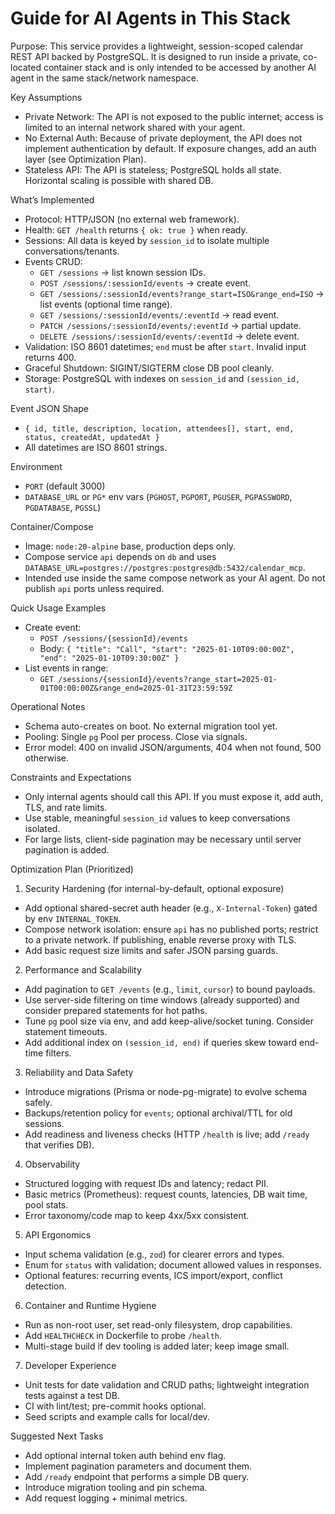 # Guide for AI Agents in This Stack

Purpose: This service provides a lightweight, session-scoped calendar REST API backed by PostgreSQL. It is designed to run inside a private, co-located container stack and is only intended to be accessed by another AI agent in the same stack/network namespace.

Key Assumptions
- Private Network: The API is not exposed to the public internet; access is limited to an internal network shared with your agent.
- No External Auth: Because of private deployment, the API does not implement authentication by default. If exposure changes, add an auth layer (see Optimization Plan).
- Stateless API: The API is stateless; PostgreSQL holds all state. Horizontal scaling is possible with shared DB.

What’s Implemented
- Protocol: HTTP/JSON (no external web framework).
- Health: `GET /health` returns `{ ok: true }` when ready.
- Sessions: All data is keyed by `session_id` to isolate multiple conversations/tenants.
- Events CRUD:
  - `GET /sessions` → list known session IDs.
  - `POST /sessions/:sessionId/events` → create event.
  - `GET /sessions/:sessionId/events?range_start=ISO&range_end=ISO` → list events (optional time range).
  - `GET /sessions/:sessionId/events/:eventId` → read event.
  - `PATCH /sessions/:sessionId/events/:eventId` → partial update.
  - `DELETE /sessions/:sessionId/events/:eventId` → delete event.
- Validation: ISO 8601 datetimes; `end` must be after `start`. Invalid input returns 400.
- Graceful Shutdown: SIGINT/SIGTERM close DB pool cleanly.
- Storage: PostgreSQL with indexes on `session_id` and `(session_id, start)`.

Event JSON Shape
- `{ id, title, description, location, attendees[], start, end, status, createdAt, updatedAt }`
- All datetimes are ISO 8601 strings.

Environment
- `PORT` (default 3000)
- `DATABASE_URL` or `PG*` env vars (`PGHOST`, `PGPORT`, `PGUSER`, `PGPASSWORD`, `PGDATABASE`, `PGSSL`)

Container/Compose
- Image: `node:20-alpine` base, production deps only.
- Compose service `api` depends on `db` and uses `DATABASE_URL=postgres://postgres:postgres@db:5432/calendar_mcp`.
- Intended use inside the same compose network as your AI agent. Do not publish `api` ports unless required.

Quick Usage Examples
- Create event:
  - `POST /sessions/{sessionId}/events`
  - Body: `{ "title": "Call", "start": "2025-01-10T09:00:00Z", "end": "2025-01-10T09:30:00Z" }`
- List events in range:
  - `GET /sessions/{sessionId}/events?range_start=2025-01-01T00:00:00Z&range_end=2025-01-31T23:59:59Z`

Operational Notes
- Schema auto-creates on boot. No external migration tool yet.
- Pooling: Single `pg` Pool per process. Close via signals.
- Error model: 400 on invalid JSON/arguments, 404 when not found, 500 otherwise.

Constraints and Expectations
- Only internal agents should call this API. If you must expose it, add auth, TLS, and rate limits.
- Use stable, meaningful `session_id` values to keep conversations isolated.
- For large lists, client-side pagination may be necessary until server pagination is added.

Optimization Plan (Prioritized)
1) Security Hardening (for internal-by-default, optional exposure)
- Add optional shared-secret auth header (e.g., `X-Internal-Token`) gated by env `INTERNAL_TOKEN`.
- Compose network isolation: ensure `api` has no published ports; restrict to a private network. If publishing, enable reverse proxy with TLS.
- Add basic request size limits and safer JSON parsing guards.

2) Performance and Scalability
- Add pagination to `GET /events` (e.g., `limit`, `cursor`) to bound payloads.
- Use server-side filtering on time windows (already supported) and consider prepared statements for hot paths.
- Tune `pg` pool size via env, and add keep-alive/socket tuning. Consider statement timeouts.
- Add additional index on `(session_id, end)` if queries skew toward end-time filters.

3) Reliability and Data Safety
- Introduce migrations (Prisma or node-pg-migrate) to evolve schema safely.
- Backups/retention policy for `events`; optional archival/TTL for old sessions.
- Add readiness and liveness checks (HTTP `/health` is live; add `/ready` that verifies DB).

4) Observability
- Structured logging with request IDs and latency; redact PII.
- Basic metrics (Prometheus): request counts, latencies, DB wait time, pool stats.
- Error taxonomy/code map to keep 4xx/5xx consistent.

5) API Ergonomics
- Input schema validation (e.g., `zod`) for clearer errors and types.
- Enum for `status` with validation; document allowed values in responses.
- Optional features: recurring events, ICS import/export, conflict detection.

6) Container and Runtime Hygiene
- Run as non-root user, set read-only filesystem, drop capabilities.
- Add `HEALTHCHECK` in Dockerfile to probe `/health`.
- Multi-stage build if dev tooling is added later; keep image small.

7) Developer Experience
- Unit tests for date validation and CRUD paths; lightweight integration tests against a test DB.
- CI with lint/test; pre-commit hooks optional.
- Seed scripts and example calls for local/dev.

Suggested Next Tasks
- Add optional internal token auth behind env flag.
- Implement pagination parameters and document them.
- Add `/ready` endpoint that performs a simple DB query.
- Introduce migration tooling and pin schema.
- Add request logging + minimal metrics.
